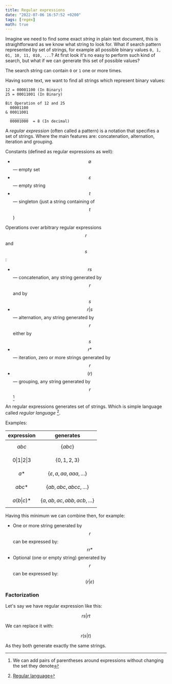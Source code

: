 ```yaml
---
title: Regular expressions
date: "2022-07-06 16:57:52 +0200"
tags: [regex]
math: true
---
```


Imagine we need to find some exact _string_ in plain text document, this is straightforward as we know what string to look for.
What if search pattern represented by set of strings, for example all possible binary values `0, 1, 01, 10, 11, 010, ...`?
At first look it's no easy to perform such kind of search, but what if we can generate this set of possible values?

The search string can contain `0` or `1` one or more times.

Having some text, we want to find all strings which represent binary values:

```
12 = 00001100 (In Binary)
25 = 00011001 (In Binary)

Bit Operation of 12 and 25
  00001100
& 00011001
  ________
  00001000  = 8 (In decimal)
```

A _regular expression_ (often called a pattern) is a notation that specifies a set of strings.
Where the main features are: concatenation, alternation, iteration and grouping.

Constants (defined as regular expressions as well):

- $$\emptyset$$ — empty set
- $$\varepsilon$$ — empty string
- $$t$$ — singleton (just a string containing of $$t$$)

Operations over arbitrary regular expressions $$r$$ and $$s$$:

- $$rs$$ — concatenation, any string generated by $$r$$ and by $$s$$
- $$r\vert s$$ — alternation, any string generated by $$r$$ either by $$s$$ 
- $$r*$$ — iteration, zero or more strings generated by $$r$$
- $$(r)$$ — grouping, any string generated by $$r$$ [^1]

[^1]: We can add pairs of parentheses around expressions without changing the set they denote

An regular expressions generates set of strings. Which is simple language called _regular language_ [^2].

[^2]: [Regular language](https://en.wikipedia.org/wiki/Regular_language)

Examples:

| expression                 | generates                              |
| ----------                 | ---------                              |
| $$abc$$                    | $$\{abc\}$$                            |
| $$0\vert 1\vert 2\vert 3$$ | $$\{0, 1, 2, 3\}$$                     |
| $$a*$$                     | $$\{\varepsilon, a, aa, aaa, \dots\}$$ |
| $$abc*$$                   | $$\{ab, abc, abcc, \dots\}$$           |
| $$a(b\vert c)*$$           | $$\{a, ab, ac, abb, acb, \dots\}$$     |

Having this minimum we can combine then, for example:

- One or more string generated by $$r$$ can be expressed by: $$rr*$$
- Optional (one or empty string) generated by $$r$$ can be expressed by: $$(r\vert \varepsilon)$$

### Factorization

Let's say we have regular expression like this:

$$
rs | rt
$$

We can replace it with:

$$
r(s\vert t)
$$

As they both generate exactly the same strings.
